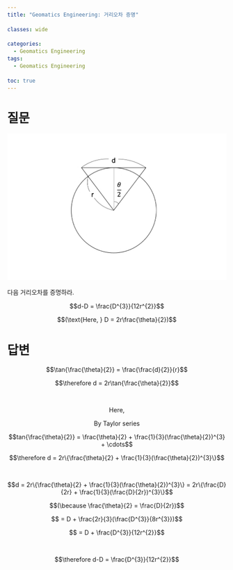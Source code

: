 ```yaml
---
title: "Geomatics Engineering: 거리오차 증명"

classes: wide

categories:
  - Geomatics Engineering
tags:
  - Geomatics Engineering

toc: true
---
```


# 질문

![figure](/assets/images/geomatics/figure.png)

다음 거리오차를 증명하라.

$$d-D = \frac{D^{3}}{12r^{2}}$$

$$(\text{Here, } D = 2r\frac{\theta}{2})$$

# 답변

$$\tan{\frac{\theta}{2}} = \frac{\frac{d}{2}}{r}$$

$$\therefore d = 2r\tan{\frac{\theta}{2}}$$

<br />

$$\text{Here,}$$

$$\text{By Taylor series}$$

$$tan{\frac{\theta}{2}} = \frac{\theta}{2} + \frac{1}{3}(\frac{\theta}{2})^{3} + \cdots$$

$$\therefore d = 2r\{\frac{\theta}{2} + \frac{1}{3}(\frac{\theta}{2})^{3}\}$$

<br />

$$d = 2r\{\frac{\theta}{2} + \frac{1}{3}(\frac{\theta}{2})^{3}\} = 2r\{\frac{D}{2r} + \frac{1}{3}(\frac{D}{2r})^{3}\}$$

$$(\because \frac{\theta}{2} = \frac{D}{2r})$$

$$ = D + \frac{2r}{3}(\frac{D^{3}}{8r^{3}})$$

$$ = D + \frac{D^{3}}{12r^{2}}$$

<br />

$$\therefore d-D = \frac{D^{3}}{12r^{2}}$$